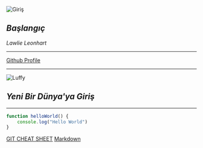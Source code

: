 ![Giriş](https://images.cgames.de/images/gsgp/4/final-fantasy-8_2113683.jpg)

## ***Başlangıç***
*Lawlie Leonhart*

---
[Github Profile](https://github.com/Lawlie01)

----
![Luffy](https://i.pinimg.com/originals/f0/af/cb/f0afcbce7ed4a7df7b822964501bf995.jpg)

## ***Yeni Bir Dünya'ya Giriş***
---

```javascript
function helloWorld() {
    console.log("Hello World")
}
```

[GIT CHEAT SHEET](https://education.github.com/git-cheat-sheet-education.pdf)
[Markdown](https://commonmark.org/help/)